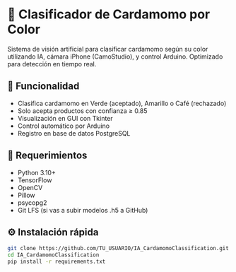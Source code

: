 # 🎯 Clasificador de Cardamomo por Color

Sistema de visión artificial para clasificar cardamomo según su color utilizando IA, cámara iPhone (CamoStudio), y control Arduino. Optimizado para detección en tiempo real.

## 🧠 Funcionalidad
- Clasifica cardamomo en Verde (aceptado), Amarillo o Café (rechazado)
- Solo acepta productos con confianza ≥ 0.85
- Visualización en GUI con Tkinter
- Control automático por Arduino
- Registro en base de datos PostgreSQL

## 🚀 Requerimientos

- Python 3.10+
- TensorFlow
- OpenCV
- Pillow
- psycopg2
- Git LFS (si vas a subir modelos .h5 a GitHub)

## ⚙️ Instalación rápida

```bash
git clone https://github.com/TU_USUARIO/IA_CardamomoClassification.git
cd IA_CardamomoClassification
pip install -r requirements.txt
